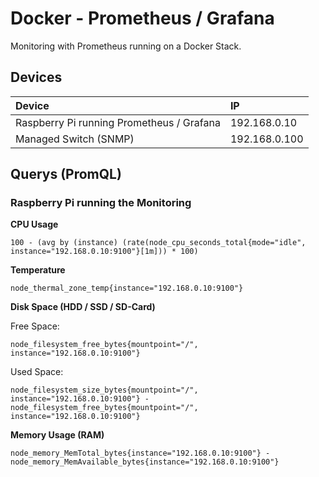 # Docker - Prometheus / Grafana
Monitoring with Prometheus running on a Docker Stack.

## Devices
Device | IP
:------ | :---
Raspberry Pi running Prometheus / Grafana | 192.168.0.10
Managed Switch (SNMP) | 192.168.0.100

## Querys (PromQL)
### Raspberry Pi running the Monitoring

**CPU Usage**
```
100 - (avg by (instance) (rate(node_cpu_seconds_total{mode="idle", instance="192.168.0.10:9100"}[1m])) * 100)
```
**Temperature**
```
node_thermal_zone_temp{instance="192.168.0.10:9100"}
```
**Disk Space (HDD / SSD / SD-Card)**

Free Space:
```
node_filesystem_free_bytes{mountpoint="/", instance="192.168.0.10:9100"}
```
Used Space:
```
node_filesystem_size_bytes{mountpoint="/", instance="192.168.0.10:9100"} - node_filesystem_free_bytes{mountpoint="/", instance="192.168.0.10:9100"}
```

**Memory Usage (RAM)**
```
node_memory_MemTotal_bytes{instance="192.168.0.10:9100"} - node_memory_MemAvailable_bytes{instance="192.168.0.10:9100"}
```
